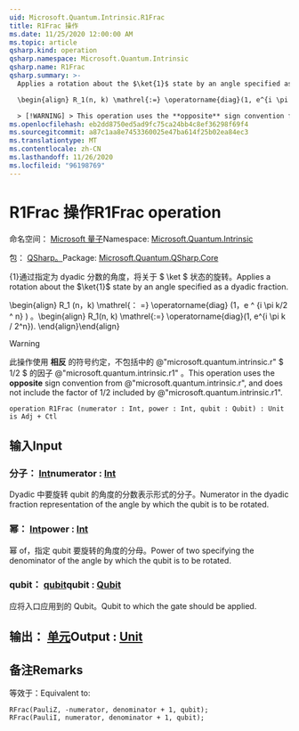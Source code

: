 ```yaml
---
uid: Microsoft.Quantum.Intrinsic.R1Frac
title: R1Frac 操作
ms.date: 11/25/2020 12:00:00 AM
ms.topic: article
qsharp.kind: operation
qsharp.namespace: Microsoft.Quantum.Intrinsic
qsharp.name: R1Frac
qsharp.summary: >-
  Applies a rotation about the $\ket{1}$ state by an angle specified as a dyadic fraction.

  \begin{align} R_1(n, k) \mathrel{:=} \operatorname{diag}(1, e^{i \pi k / 2^n}). \end{align}

  > [!WARNING] > This operation uses the **opposite** sign convention from > @"microsoft.quantum.intrinsic.r", and does not include the > factor of $1/ 2$ included by @"microsoft.quantum.intrinsic.r1".
ms.openlocfilehash: eb2dd8750ed5ad9fc75ca24bb4c8ef36298f69f4
ms.sourcegitcommit: a87c1aa8e7453360025e47ba614f25b02ea84ec3
ms.translationtype: MT
ms.contentlocale: zh-CN
ms.lasthandoff: 11/26/2020
ms.locfileid: "96198769"
---
```

# <a name="r1frac-operation"></a><span data-ttu-id="550cd-102">R1Frac 操作</span><span class="sxs-lookup"><span data-stu-id="550cd-102">R1Frac operation</span></span>

<span data-ttu-id="550cd-103">命名空间： [Microsoft 量子](xref:Microsoft.Quantum.Intrinsic)</span><span class="sxs-lookup"><span data-stu-id="550cd-103">Namespace: [Microsoft.Quantum.Intrinsic](xref:Microsoft.Quantum.Intrinsic)</span></span>

<span data-ttu-id="550cd-104">包： [QSharp。](https://nuget.org/packages/Microsoft.Quantum.QSharp.Core)</span><span class="sxs-lookup"><span data-stu-id="550cd-104">Package: [Microsoft.Quantum.QSharp.Core](https://nuget.org/packages/Microsoft.Quantum.QSharp.Core)</span></span>


<span data-ttu-id="550cd-105">{1}通过指定为 dyadic 分数的角度，将关于 $ \ket $ 状态的旋转。</span><span class="sxs-lookup"><span data-stu-id="550cd-105">Applies a rotation about the $\ket{1}$ state by an angle specified as a dyadic fraction.</span></span>

<span data-ttu-id="550cd-106">\begin{align} R_1 (n，k) \mathrel{： =} \operatorname{diag} (1，e ^ {i \pi k/2 ^ n} ) 。</span><span class="sxs-lookup"><span data-stu-id="550cd-106">\begin{align} R_1(n, k) \mathrel{:=} \operatorname{diag}(1, e^{i \pi k / 2^n}).</span></span>
<span data-ttu-id="550cd-107">\end{align}</span><span class="sxs-lookup"><span data-stu-id="550cd-107">\end{align}</span></span>

> [!WARNING]
> <span data-ttu-id="550cd-108">此操作使用 **相反** 的符号约定，不包括中的 @"microsoft.quantum.intrinsic.r" $ 1/2 $ 的因子 @"microsoft.quantum.intrinsic.r1" 。</span><span class="sxs-lookup"><span data-stu-id="550cd-108">This operation uses the **opposite** sign convention from @"microsoft.quantum.intrinsic.r", and does not include the factor of $1/ 2$ included by @"microsoft.quantum.intrinsic.r1".</span></span>

```qsharp
operation R1Frac (numerator : Int, power : Int, qubit : Qubit) : Unit is Adj + Ctl
```


## <a name="input"></a><span data-ttu-id="550cd-109">输入</span><span class="sxs-lookup"><span data-stu-id="550cd-109">Input</span></span>

### <a name="numerator--int"></a><span data-ttu-id="550cd-110">分子： [Int](xref:microsoft.quantum.lang-ref.int)</span><span class="sxs-lookup"><span data-stu-id="550cd-110">numerator : [Int](xref:microsoft.quantum.lang-ref.int)</span></span>

<span data-ttu-id="550cd-111">Dyadic 中要旋转 qubit 的角度的分数表示形式的分子。</span><span class="sxs-lookup"><span data-stu-id="550cd-111">Numerator in the dyadic fraction representation of the angle by which the qubit is to be rotated.</span></span>


### <a name="power--int"></a><span data-ttu-id="550cd-112">幂： [Int](xref:microsoft.quantum.lang-ref.int)</span><span class="sxs-lookup"><span data-stu-id="550cd-112">power : [Int](xref:microsoft.quantum.lang-ref.int)</span></span>

<span data-ttu-id="550cd-113">幂 of，指定 qubit 要旋转的角度的分母。</span><span class="sxs-lookup"><span data-stu-id="550cd-113">Power of two specifying the denominator of the angle by which the qubit is to be rotated.</span></span>


### <a name="qubit--qubit"></a><span data-ttu-id="550cd-114">qubit： [qubit](xref:microsoft.quantum.lang-ref.qubit)</span><span class="sxs-lookup"><span data-stu-id="550cd-114">qubit : [Qubit](xref:microsoft.quantum.lang-ref.qubit)</span></span>

<span data-ttu-id="550cd-115">应将入口应用到的 Qubit。</span><span class="sxs-lookup"><span data-stu-id="550cd-115">Qubit to which the gate should be applied.</span></span>



## <a name="output--unit"></a><span data-ttu-id="550cd-116">输出： [单元](xref:microsoft.quantum.lang-ref.unit)</span><span class="sxs-lookup"><span data-stu-id="550cd-116">Output : [Unit](xref:microsoft.quantum.lang-ref.unit)</span></span>



## <a name="remarks"></a><span data-ttu-id="550cd-117">备注</span><span class="sxs-lookup"><span data-stu-id="550cd-117">Remarks</span></span>

<span data-ttu-id="550cd-118">等效于：</span><span class="sxs-lookup"><span data-stu-id="550cd-118">Equivalent to:</span></span>

```qsharp
RFrac(PauliZ, -numerator, denominator + 1, qubit);
RFrac(PauliI, numerator, denominator + 1, qubit);
```